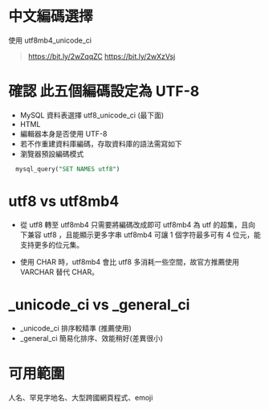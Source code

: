 # 中文編碼選擇 
使用 utf8mb4_unicode_ci 
> https://bit.ly/2wZqqZC
> https://bit.ly/2wXzVsj 

# 確認 此五個編碼設定為 UTF-8
- MySQL 資料表選擇 utf8_unicode_ci (最下面)
- HTML <meta charset="UTF-8">
- 編輯器本身是否使用 UTF-8
- 若不作重建資料庫編碼，存取資料庫的語法需寫如下
- 瀏覽器預設編碼模式
```sql
  mysql_query("SET NAMES utf8")
```

# utf8 vs utf8mb4
- 從 utf8 轉至 utf8mb4 只需要將編碼改成即可
utf8mb4 為 utf 的超集，且向下兼容 utf8 ，且能顯示更多字串
utf8mb4 可讓 1 個字符最多可有 4 位元，能支持更多的位元集。
* 使用 CHAR 時，utf8mb4 會比 utf8 多消耗一些空間，故官方推薦使用 VARCHAR 替代 CHAR。

#  _unicode_ci vs _general_ci
- _unicode_ci 排序較精準 (推薦使用)
- _general_ci 簡易化排序、效能稍好(差異很小)

# 可用範圍
人名、罕見字地名、大型跨國網頁程式、emoji